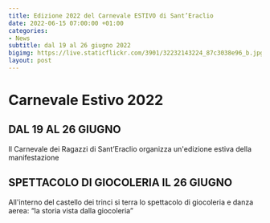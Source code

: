 ```yaml
---
title: Edizione 2022 del Carnevale ESTIVO di Sant’Eraclio
date: 2022-06-15 07:00:00 +01:00
categories:
- News
subtitle: dal 19 al 26 giugno 2022
bigimg: https://live.staticflickr.com/3901/32232143224_87c3038e96_b.jpg
layout: post
---
```

# Carnevale Estivo 2022
## DAL 19 AL 26 GIUGNO

Il Carnevale dei Ragazzi di Sant’Eraclio organizza un'edizione estiva della manifestazione

## SPETTACOLO DI GIOCOLERIA IL 26 GIUGNO
All'interno del castello dei trinci si terra lo spettacolo di giocoleria e danza aerea: “la storia vista dalla giocoleria”


